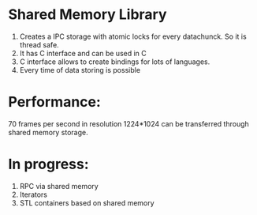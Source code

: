 # Shared Memory Library

1. Creates a IPC storage with atomic locks for every datachunck. So it is thread safe.
2. It has C interface and can be used in C
3. C interface allows to create bindings for lots of languages.
4. Every time of data storing is possible


# Performance:

70 frames per second in resolution 1224*1024 can be transferred through shared memory storage.


# In progress:

1. RPC via shared memory
2. Iterators
3. STL containers based on shared memory
